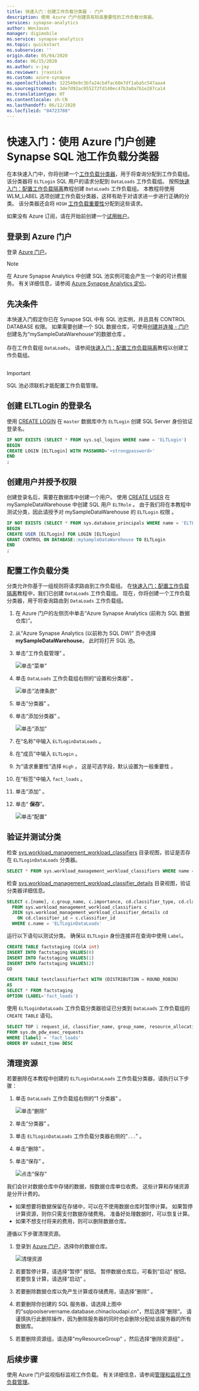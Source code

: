 ```yaml
---
title: 快速入门：创建工作负载分类器 - 门户
description: 使用 Azure 门户创建具有较高重要性的工作负载分类器。
services: synapse-analytics
author: WenJason
manager: digimobile
ms.service: synapse-analytics
ms.topic: quickstart
ms.subservice: ''
origin.date: 05/04/2020
ms.date: 06/15/2020
ms.author: v-jay
ms.reviewer: jrasnick
ms.custom: azure-synapse
ms.openlocfilehash: 122549e9c3bfa24cbdfac60e7df1aba5c547aaa4
ms.sourcegitcommit: 3de7d92ac955272fd140ec47b3a0a7b1e287ca14
ms.translationtype: HT
ms.contentlocale: zh-CN
ms.lasthandoff: 06/12/2020
ms.locfileid: "84723788"
---
```

# <a name="quickstart-create-a-synapse-sql-pool-workload-classifier-using-the-azure-portal"></a>快速入门：使用 Azure 门户创建 Synapse SQL 池工作负载分类器

在本快速入门中，你将创建一个[工作负载分类器](sql-data-warehouse-workload-classification.md)，用于将查询分配到工作负载组。  该分类器将 `ELTLogin` SQL 用户的请求分配到 `DataLoads` 工作负载组。   按照[快速入门：配置工作负载隔离](quickstart-configure-workload-isolation-portal.md)教程创建 `DataLoads` 工作负载组。  本教程将使用 WLM_LABEL 选项创建工作负载分类器，这样有助于对请求进一步进行正确的分类。  该分类器还会将 `HIGH` [工作负载重要性](sql-data-warehouse-workload-importance.md)分配到这些请求。


如果没有 Azure 订阅，请在开始前创建一个[试用帐户](https://wd.azure.cn/pricing/1rmb-trial-full)。


## <a name="sign-in-to-the-azure-portal"></a>登录到 Azure 门户

登录 [Azure 门户](https://portal.azure.cn/)。

> [!NOTE]
> 在 Azure Synapse Analytics 中创建 SQL 池实例可能会产生一个新的可计费服务。  有关详细信息，请参阅 [Azure Synapse Analytics 定价](https://azure.cn/pricing/details/sql-data-warehouse/)。

## <a name="prerequisites"></a>先决条件

本快速入门假定你已在 Synapse SQL 中有 SQL 池实例，并且具有 CONTROL DATABASE 权限。 如果需要创建一个 SQL 数据仓库，可使用[创建并连接 - 门户](create-data-warehouse-portal.md)创建名为“mySampleDataWarehouse”的数据仓库  。
<br><br>
存在工作负载组 `DataLoads`。  请参阅[快速入门：配置工作负载隔离](quickstart-configure-workload-isolation-portal.md)教程以创建工作负载组。
<br><br>
>[!IMPORTANT] 
>SQL 池必须联机才能配置工作负载管理。 


## <a name="create-a-login-for-eltlogin"></a>创建 ELTLogin 的登录名

使用 [CREATE LOGIN](https://docs.microsoft.com/sql/t-sql/statements/create-login-transact-sql?toc=/synapse-analytics/sql-data-warehouse/toc.json&bc=/synapse-analytics/sql-data-warehouse/breadcrumb/toc.json&view=azure-sqldw-latest) 在 `master` 数据库中为 `ELTLogin` 创建 SQL Server 身份验证登录名。

```sql
IF NOT EXISTS (SELECT * FROM sys.sql_logins WHERE name = 'ELTLogin')
BEGIN
CREATE LOGIN [ELTLogin] WITH PASSWORD='<strongpassword>'
END
;
```

## <a name="create-user-and-grant-permissions"></a>创建用户并授予权限

创建登录名后，需要在数据库中创建一个用户。  使用 [CREATE USER](https://docs.microsoft.com/sql/t-sql/statements/create-user-transact-sql?toc=/synapse-analytics/sql-data-warehouse/toc.json&bc=/synapse-analytics/sql-data-warehouse/breadcrumb/toc.json&view=azure-sqldw-latest) 在 mySampleDataWarehouse 中创建 SQL 用户 `ELTRole` 。  由于我们将在本教程中测试分类，因此请授予对 mySampleDataWarehouse 的 `ELTLogin` 权限  。 

```sql
IF NOT EXISTS (SELECT * FROM sys.database_principals WHERE name = 'ELTLogin')
BEGIN
CREATE USER [ELTLogin] FOR LOGIN [ELTLogin]
GRANT CONTROL ON DATABASE::mySampleDataWarehouse TO ELTLogin 
END
;
```

## <a name="configure-workload-classification"></a>配置工作负载分类
分类允许你基于一组规则将请求路由到工作负载组。  在[快速入门：配置工作负载隔离](quickstart-configure-workload-isolation-portal.md)教程中，我们已创建 `DataLoads` 工作负载组。  现在，你将创建一个工作负载分类器，用于将查询路由到 `DataLoads` 工作负载组。


1.  在 Azure 门户的左侧页中单击“Azure Synapse Analytics (前称为 SQL 数据仓库)”。 
2.  从“Azure Synapse Analytics (以前称为 SQL DW)”  页中选择 **mySampleDataWarehouse**。 此时将打开 SQL 池。
3.  单击“工作负载管理”  。

    ![单击“菜单”](./media/quickstart-create-a-workload-classifier-portal/menu.png)

4.  单击 `DataLoads` 工作负载组右侧的“设置和分类器”  。

    ![单击“法律条款” ](./media/quickstart-create-a-workload-classifier-portal/settings-classifiers.png)

5. 单击“分类器”  。
6. 单击“添加分类器”  。

    ![单击“添加”](./media/quickstart-create-a-workload-classifier-portal/add-wc.png)

7.  在“名称”中输入 `ELTLoginDataLoads` 。
8.  在“成员”中输入 `ELTLogin` 。
9.  为“请求重要性”选择 `High` 。  这是可选字段，默认设置为一般重要性  。
10. 在“标签”中输入 `fact_loads` 。
11. 单击“添加”  。
12. 单击“ **保存**”。

    ![单击“配置”](./media/quickstart-create-a-workload-classifier-portal/config-wc.png)

## <a name="verify-and-test-classification"></a>验证并测试分类
检查 [sys.workload_management_workload_classifiers](https://docs.microsoft.com/sql/relational-databases/system-catalog-views/sys-workload-management-workload-classifiers-transact-sql?view=azure-sqldw-latest) 目录视图，验证是否存在 `ELTLoginDataLoads` 分类器。

```sql
SELECT * FROM sys.workload_management_workload_classifiers WHERE name = 'ELTLoginDataLoads'
```

检查 [sys.workload_management_workload_classifier_details](https://docs.microsoft.com/sql/relational-databases/system-catalog-views/sys-workload-management-workload-classifier-details-transact-sql?view=azure-sqldw-latest) 目录视图，验证分类器详细信息。

```sql
SELECT c.[name], c.group_name, c.importance, cd.classifier_type, cd.classifier_value
  FROM sys.workload_management_workload_classifiers c
  JOIN sys.workload_management_workload_classifier_details cd
    ON cd.classifier_id = c.classifier_id
  WHERE c.name = 'ELTLoginDataLoads'
```

运行以下语句以测试分类。  确保以 ``ELTLogin`` 身份连接并在查询中使用 ``Label``。
```sql
CREATE TABLE factstaging (ColA int)
INSERT INTO factstaging VALUES(0)
INSERT INTO factstaging VALUES(1)
INSERT INTO factstaging VALUES(2)
GO

CREATE TABLE testclassifierfact WITH (DISTRIBUTION = ROUND_ROBIN)
AS
SELECT * FROM factstaging
OPTION (LABEL='fact_loads')
```

使用 `ELTLoginDataLoads` 工作负载分类器验证已分类到 `DataLoads` 工作负载组的 `CREATE TABLE` 语句。
```sql 
SELECT TOP 1 request_id, classifier_name, group_name, resource_allocation_percentage, submit_time, [status], [label], command 
FROM sys.dm_pdw_exec_requests 
WHERE [label] = 'fact_loads'
ORDER BY submit_time DESC
```



## <a name="clean-up-resources"></a>清理资源

若要删除在本教程中创建的 `ELTLoginDataLoads` 工作负载分类器，请执行以下步骤：

1. 单击 `DataLoads` 工作负载组右侧的“1 分类器”  。

    ![单击“删除”](./media/quickstart-create-a-workload-classifier-portal/delete-wc.png)

2. 单击“分类器”  。
3. 单击 `ELTLoginDataLoads` 工作负载分类器右侧的“`...`”  。
4. 单击“删除”  。
5. 单击“保存”  。

    ![点击“保存”](./media/quickstart-create-a-workload-classifier-portal/delete-save-wc.png)

我们会针对数据仓库中存储的数据，按数据仓库单位收费。 这些计算和存储资源是分开计费的。

- 如果想要将数据保留在存储中，可以在不使用数据仓库时暂停计算。 如果暂停计算资源，则你只需支付数据存储费用。 准备好处理数据时，可以恢复计算。
- 如果不想支付将来的费用，则可以删除数据仓库。

遵循以下步骤清理资源。

1. 登录到 [Azure 门户](https://portal.azure.cn)，选择你的数据仓库。

    ![清理资源](./media/load-data-from-azure-blob-storage-using-polybase/clean-up-resources.png)

2. 若要暂停计算，请选择“暂停”  按钮。 暂停数据仓库后，可看到“启动”  按钮。  若要恢复计算，请选择“启动”  。

3. 若要删除数据仓库以免产生计算或存储费用，请选择“删除”  。

4. 若要删除你创建的 SQL 服务器，请选择上图中的“sqlpoolservername.database.chinacloudapi.cn”，然后选择“删除”。    请谨慎执行此删除操作，因为删除服务器的同时也会删除分配给该服务器的所有数据库。

5. 若要删除资源组，请选择“myResourceGroup”  ，然后选择“删除资源组”  。

## <a name="next-steps"></a>后续步骤

使用 Azure 门户监视指标监视工作负载。  有关详细信息，请参阅[管理和监视工作负载管理](sql-data-warehouse-how-to-manage-and-monitor-workload-importance.md)。
